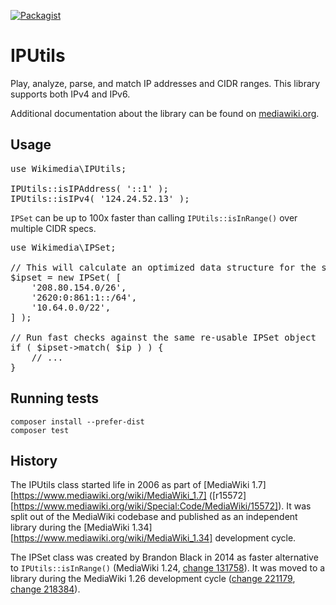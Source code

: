 [![Packagist](https://img.shields.io/packagist/v/wikimedia/ip-utils.svg?style=flat)](https://packagist.org/packages/wikimedia/ip-utils)

IPUtils
=======

Play, analyze, parse, and match IP addresses and CIDR ranges. This library supports both IPv4 and IPv6.

Additional documentation about the library can be found on
[mediawiki.org](https://www.mediawiki.org/wiki/IPUtils).


Usage
-----

<pre lang="php">
use Wikimedia\IPUtils;

IPUtils::isIPAddress( '::1' );
IPUtils::isIPv4( '124.24.52.13' );
</pre>

`IPSet` can be up to 100x faster than calling `IPUtils::isInRange()`
over multiple CIDR specs.

<pre lang="php">
use Wikimedia\IPSet;

// This will calculate an optimized data structure for the set
$ipset = new IPSet( [
    '208.80.154.0/26',
    '2620:0:861:1::/64',
    '10.64.0.0/22',
] );

// Run fast checks against the same re-usable IPSet object
if ( $ipset->match( $ip ) ) {
    // ...
}
</pre>


Running tests
-------------

    composer install --prefer-dist
    composer test


History
-------

The IPUtils class started life in 2006 as part of [MediaWiki 1.7][https://www.mediawiki.org/wiki/MediaWiki_1.7] ([r15572][https://www.mediawiki.org/wiki/Special:Code/MediaWiki/15572]). It was
split out of the MediaWiki codebase and published as an independent library
during the [MediaWiki 1.34][https://www.mediawiki.org/wiki/MediaWiki_1.34] development cycle.

The IPSet class was created by Brandon Black in 2014 as faster alternative to `IPUtils::isInRange()` (MediaWiki 1.24, [change 131758](https://gerrit.wikimedia.org/r/131758)). It was moved to a library during the MediaWiki 1.26 development cycle ([change 221179](https://gerrit.wikimedia.org/r/221179), [change 218384](https://gerrit.wikimedia.org/r/218384)).
